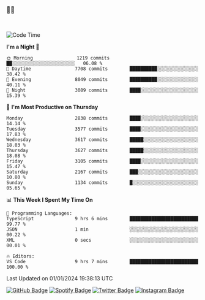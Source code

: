 ### 🤙🍺

<!-- <a href="https://github-readme-stats.vercel.app/api?username=hzak2xx&count_private=true&show_icons=true&theme=dracula">
  <img align="center" src="https://github-readme-stats.vercel.app/api?username=hzak2xx&count_private=true&show_icons=true&theme=dracula" />
</a>
</br> -->
</br>

<!--START_SECTION:waka-->
![Code Time](http://img.shields.io/badge/Code%20Time-2%2C970%20hrs%2045%20mins-blue)

**I'm a Night 🦉** 

```text
🌞 Morning                1219 commits        ██░░░░░░░░░░░░░░░░░░░░░░░   06.08 % 
🌆 Daytime                7708 commits        ██████████░░░░░░░░░░░░░░░   38.42 % 
🌃 Evening                8049 commits        ██████████░░░░░░░░░░░░░░░   40.11 % 
🌙 Night                  3089 commits        ████░░░░░░░░░░░░░░░░░░░░░   15.39 % 
```
📅 **I'm Most Productive on Thursday** 

```text
Monday                   2838 commits        ████░░░░░░░░░░░░░░░░░░░░░   14.14 % 
Tuesday                  3577 commits        ████░░░░░░░░░░░░░░░░░░░░░   17.83 % 
Wednesday                3617 commits        █████░░░░░░░░░░░░░░░░░░░░   18.03 % 
Thursday                 3627 commits        █████░░░░░░░░░░░░░░░░░░░░   18.08 % 
Friday                   3105 commits        ████░░░░░░░░░░░░░░░░░░░░░   15.47 % 
Saturday                 2167 commits        ███░░░░░░░░░░░░░░░░░░░░░░   10.80 % 
Sunday                   1134 commits        █░░░░░░░░░░░░░░░░░░░░░░░░   05.65 % 
```


📊 **This Week I Spent My Time On** 

```text
💬 Programming Languages: 
TypeScript               9 hrs 6 mins        █████████████████████████   99.77 % 
JSON                     1 min               ░░░░░░░░░░░░░░░░░░░░░░░░░   00.22 % 
XML                      0 secs              ░░░░░░░░░░░░░░░░░░░░░░░░░   00.01 % 

🔥 Editors: 
VS Code                  9 hrs 7 mins        █████████████████████████   100.00 % 
```


 Last Updated on 01/01/2024 19:38:13 UTC
<!--END_SECTION:waka-->

[![GitHub Badge](https://img.shields.io/badge/GitHub-100000?style=for-the-badge&logo=github&logoColor=white)](https://github.com/hzak2xx)
[![Spotify Badge](https://img.shields.io/badge/Spotify-1ED760?&style=for-the-badge&logo=spotify&logoColor=white)](https://open.spotify.com/user/uf90s6sbbh75a1mt44clkhkvf)
[![Twitter Badge](https://img.shields.io/badge/Twitter-1DA1F2?style=for-the-badge&logo=twitter&logoColor=white)](https://twitter.com/hzak2xx)
[![Instagram Badge](https://img.shields.io/badge/Instagram-E4405F?style=for-the-badge&logo=instagram&logoColor=white)](https://www.instagram.com/hzak2xx/)
